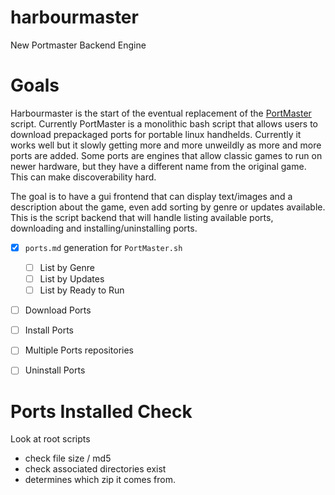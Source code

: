 # harbourmaster
New Portmaster Backend Engine

# Goals

Harbourmaster is the start of the eventual replacement of the [PortMaster][PortMaster] script. Currently PortMaster is a monolithic bash script that allows users to download prepackaged ports for portable linux handhelds. Currently it works well but it slowly getting more and more unweildly as more and more ports are added. Some ports are engines that allow classic games to run on newer hardware, but they have a different name from the original game. This can make discoverability hard.

The goal is to have a gui frontend that can display text/images and a description about the game, even add sorting by genre or updates available. This is the script backend that will handle listing available ports, downloading and installing/uninstalling ports.

- [x] `ports.md` generation for `PortMaster.sh`
  - [ ] List by Genre
  - [ ] List by Updates
  - [ ] List by Ready to Run
- [ ] Download Ports
- [ ] Install Ports
- [ ] Multiple Ports repositories
- [ ] Uninstall Ports



# Ports Installed Check

Look at root scripts

- check file size / md5
- check associated directories exist
- determines which zip it comes from.


[PortMaster]: https://github.com/christianhaitian/PortMaster
